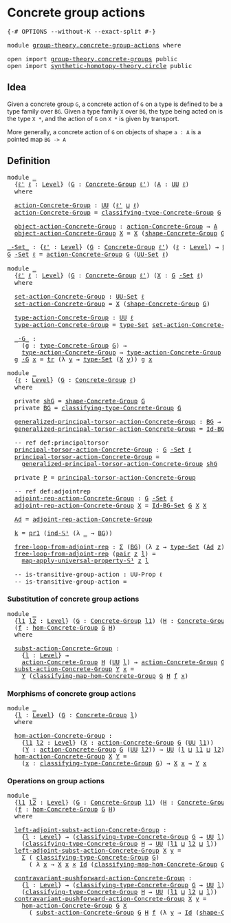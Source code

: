 # Concrete group actions

<pre class="Agda"><a id="35" class="Symbol">{-#</a> <a id="39" class="Keyword">OPTIONS</a> <a id="47" class="Pragma">--without-K</a> <a id="59" class="Pragma">--exact-split</a> <a id="73" class="Symbol">#-}</a>

<a id="78" class="Keyword">module</a> <a id="85" href="group-theory.concrete-group-actions.html" class="Module">group-theory.concrete-group-actions</a> <a id="121" class="Keyword">where</a>

<a id="128" class="Keyword">open</a> <a id="133" class="Keyword">import</a> <a id="140" href="group-theory.concrete-groups.html" class="Module">group-theory.concrete-groups</a> <a id="169" class="Keyword">public</a>
<a id="176" class="Keyword">open</a> <a id="181" class="Keyword">import</a> <a id="188" href="synthetic-homotopy-theory.circle.html" class="Module">synthetic-homotopy-theory.circle</a> <a id="221" class="Keyword">public</a>
</pre>
## Idea

Given a concrete group `G`, a concrete action of `G` on a type is defined to be a type family over `BG`. Given a type family `X` over `BG`, the type being acted on is the type `X *`, and the action of `G` on `X *` is given by transport.

More generally, a concrete action of `G` on objects of shape `a : A` is a pointed map `BG -> A`

## Definition

<pre class="Agda"><a id="600" class="Keyword">module</a> <a id="607" href="group-theory.concrete-group-actions.html#607" class="Module">_</a>
  <a id="611" class="Symbol">{</a><a id="612" href="group-theory.concrete-group-actions.html#612" class="Bound">ℓ&#39;</a> <a id="615" href="group-theory.concrete-group-actions.html#615" class="Bound">ℓ</a> <a id="617" class="Symbol">:</a> <a id="619" href="Agda.Primitive.html#597" class="Postulate">Level</a><a id="624" class="Symbol">}</a> <a id="626" class="Symbol">(</a><a id="627" href="group-theory.concrete-group-actions.html#627" class="Bound">G</a> <a id="629" class="Symbol">:</a> <a id="631" href="group-theory.concrete-groups.html#1994" class="Function">Concrete-Group</a> <a id="646" href="group-theory.concrete-group-actions.html#612" class="Bound">ℓ&#39;</a><a id="648" class="Symbol">)</a> <a id="650" class="Symbol">(</a><a id="651" href="group-theory.concrete-group-actions.html#651" class="Bound">A</a> <a id="653" class="Symbol">:</a> <a id="655" href="Agda.Primitive.html#326" class="Primitive">UU</a> <a id="658" href="group-theory.concrete-group-actions.html#615" class="Bound">ℓ</a><a id="659" class="Symbol">)</a>
  <a id="663" class="Keyword">where</a>
  
  <a id="674" href="group-theory.concrete-group-actions.html#674" class="Function">action-Concrete-Group</a> <a id="696" class="Symbol">:</a> <a id="698" href="Agda.Primitive.html#326" class="Primitive">UU</a> <a id="701" class="Symbol">(</a><a id="702" href="group-theory.concrete-group-actions.html#612" class="Bound">ℓ&#39;</a> <a id="705" href="Agda.Primitive.html#810" class="Primitive Operator">⊔</a> <a id="707" href="group-theory.concrete-group-actions.html#615" class="Bound">ℓ</a><a id="708" class="Symbol">)</a>
  <a id="712" href="group-theory.concrete-group-actions.html#674" class="Function">action-Concrete-Group</a> <a id="734" class="Symbol">=</a> <a id="736" href="group-theory.concrete-groups.html#2395" class="Function">classifying-type-Concrete-Group</a> <a id="768" href="group-theory.concrete-group-actions.html#627" class="Bound">G</a> <a id="770" class="Symbol">→</a> <a id="772" href="group-theory.concrete-group-actions.html#651" class="Bound">A</a>

  <a id="777" href="group-theory.concrete-group-actions.html#777" class="Function">object-action-Concrete-Group</a> <a id="806" class="Symbol">:</a> <a id="808" href="group-theory.concrete-group-actions.html#674" class="Function">action-Concrete-Group</a> <a id="830" class="Symbol">→</a> <a id="832" href="group-theory.concrete-group-actions.html#651" class="Bound">A</a>
  <a id="836" href="group-theory.concrete-group-actions.html#777" class="Function">object-action-Concrete-Group</a> <a id="865" href="group-theory.concrete-group-actions.html#865" class="Bound">X</a> <a id="867" class="Symbol">=</a> <a id="869" href="group-theory.concrete-group-actions.html#865" class="Bound">X</a> <a id="871" class="Symbol">(</a><a id="872" href="group-theory.concrete-groups.html#2525" class="Function">shape-Concrete-Group</a> <a id="893" href="group-theory.concrete-group-actions.html#627" class="Bound">G</a><a id="894" class="Symbol">)</a>

<a id="_-Set_"></a><a id="897" href="group-theory.concrete-group-actions.html#897" class="Function Operator">_-Set_</a> <a id="904" class="Symbol">:</a> <a id="906" class="Symbol">{</a><a id="907" href="group-theory.concrete-group-actions.html#907" class="Bound">ℓ&#39;</a> <a id="910" class="Symbol">:</a> <a id="912" href="Agda.Primitive.html#597" class="Postulate">Level</a><a id="917" class="Symbol">}</a> <a id="919" class="Symbol">(</a><a id="920" href="group-theory.concrete-group-actions.html#920" class="Bound">G</a> <a id="922" class="Symbol">:</a> <a id="924" href="group-theory.concrete-groups.html#1994" class="Function">Concrete-Group</a> <a id="939" href="group-theory.concrete-group-actions.html#907" class="Bound">ℓ&#39;</a><a id="941" class="Symbol">)</a> <a id="943" class="Symbol">(</a><a id="944" href="group-theory.concrete-group-actions.html#944" class="Bound">ℓ</a> <a id="946" class="Symbol">:</a> <a id="948" href="Agda.Primitive.html#597" class="Postulate">Level</a><a id="953" class="Symbol">)</a> <a id="955" class="Symbol">→</a> <a id="957" href="Agda.Primitive.html#326" class="Primitive">UU</a> <a id="960" class="Symbol">(</a><a id="961" href="group-theory.concrete-group-actions.html#907" class="Bound">ℓ&#39;</a> <a id="964" href="Agda.Primitive.html#810" class="Primitive Operator">⊔</a> <a id="966" href="Agda.Primitive.html#780" class="Primitive">lsuc</a> <a id="971" href="group-theory.concrete-group-actions.html#944" class="Bound">ℓ</a><a id="972" class="Symbol">)</a>
<a id="974" href="group-theory.concrete-group-actions.html#974" class="Bound">G</a> <a id="976" href="group-theory.concrete-group-actions.html#897" class="Function Operator">-Set</a> <a id="981" href="group-theory.concrete-group-actions.html#981" class="Bound">ℓ</a> <a id="983" class="Symbol">=</a> <a id="985" href="group-theory.concrete-group-actions.html#674" class="Function">action-Concrete-Group</a> <a id="1007" href="group-theory.concrete-group-actions.html#974" class="Bound">G</a> <a id="1009" class="Symbol">(</a><a id="1010" href="foundation-core.sets.html#1177" class="Function">UU-Set</a> <a id="1017" href="group-theory.concrete-group-actions.html#981" class="Bound">ℓ</a><a id="1018" class="Symbol">)</a>

<a id="1021" class="Keyword">module</a> <a id="1028" href="group-theory.concrete-group-actions.html#1028" class="Module">_</a>
  <a id="1032" class="Symbol">{</a><a id="1033" href="group-theory.concrete-group-actions.html#1033" class="Bound">ℓ&#39;</a> <a id="1036" href="group-theory.concrete-group-actions.html#1036" class="Bound">ℓ</a> <a id="1038" class="Symbol">:</a> <a id="1040" href="Agda.Primitive.html#597" class="Postulate">Level</a><a id="1045" class="Symbol">}</a> <a id="1047" class="Symbol">(</a><a id="1048" href="group-theory.concrete-group-actions.html#1048" class="Bound">G</a> <a id="1050" class="Symbol">:</a> <a id="1052" href="group-theory.concrete-groups.html#1994" class="Function">Concrete-Group</a> <a id="1067" href="group-theory.concrete-group-actions.html#1033" class="Bound">ℓ&#39;</a><a id="1069" class="Symbol">)</a> <a id="1071" class="Symbol">(</a><a id="1072" href="group-theory.concrete-group-actions.html#1072" class="Bound">X</a> <a id="1074" class="Symbol">:</a> <a id="1076" href="group-theory.concrete-group-actions.html#1048" class="Bound">G</a> <a id="1078" href="group-theory.concrete-group-actions.html#897" class="Function Operator">-Set</a> <a id="1083" href="group-theory.concrete-group-actions.html#1036" class="Bound">ℓ</a><a id="1084" class="Symbol">)</a>
  <a id="1088" class="Keyword">where</a>

  <a id="1097" href="group-theory.concrete-group-actions.html#1097" class="Function">set-action-Concrete-Group</a> <a id="1123" class="Symbol">:</a> <a id="1125" href="foundation-core.sets.html#1177" class="Function">UU-Set</a> <a id="1132" href="group-theory.concrete-group-actions.html#1036" class="Bound">ℓ</a>
  <a id="1136" href="group-theory.concrete-group-actions.html#1097" class="Function">set-action-Concrete-Group</a> <a id="1162" class="Symbol">=</a> <a id="1164" href="group-theory.concrete-group-actions.html#1072" class="Bound">X</a> <a id="1166" class="Symbol">(</a><a id="1167" href="group-theory.concrete-groups.html#2525" class="Function">shape-Concrete-Group</a> <a id="1188" href="group-theory.concrete-group-actions.html#1048" class="Bound">G</a><a id="1189" class="Symbol">)</a>

  <a id="1194" href="group-theory.concrete-group-actions.html#1194" class="Function">type-action-Concrete-Group</a> <a id="1221" class="Symbol">:</a> <a id="1223" href="Agda.Primitive.html#326" class="Primitive">UU</a> <a id="1226" href="group-theory.concrete-group-actions.html#1036" class="Bound">ℓ</a>
  <a id="1230" href="group-theory.concrete-group-actions.html#1194" class="Function">type-action-Concrete-Group</a> <a id="1257" class="Symbol">=</a> <a id="1259" href="foundation-core.sets.html#1291" class="Function">type-Set</a> <a id="1268" href="group-theory.concrete-group-actions.html#1097" class="Function">set-action-Concrete-Group</a>

  <a id="1297" href="group-theory.concrete-group-actions.html#1297" class="Function Operator">_·G_</a> <a id="1302" class="Symbol">:</a>
    <a id="1308" class="Symbol">(</a><a id="1309" href="group-theory.concrete-group-actions.html#1309" class="Bound">g</a> <a id="1311" class="Symbol">:</a> <a id="1313" href="group-theory.concrete-groups.html#3417" class="Function">type-Concrete-Group</a> <a id="1333" href="group-theory.concrete-group-actions.html#1048" class="Bound">G</a><a id="1334" class="Symbol">)</a> <a id="1336" class="Symbol">→</a>
    <a id="1342" href="group-theory.concrete-group-actions.html#1194" class="Function">type-action-Concrete-Group</a> <a id="1369" class="Symbol">→</a> <a id="1371" href="group-theory.concrete-group-actions.html#1194" class="Function">type-action-Concrete-Group</a>
  <a id="1400" href="group-theory.concrete-group-actions.html#1400" class="Bound">g</a> <a id="1402" href="group-theory.concrete-group-actions.html#1297" class="Function Operator">·G</a> <a id="1405" href="group-theory.concrete-group-actions.html#1405" class="Bound">x</a> <a id="1407" class="Symbol">=</a> <a id="1409" href="foundation-core.identity-types.html#4584" class="Function">tr</a> <a id="1412" class="Symbol">(λ</a> <a id="1415" href="group-theory.concrete-group-actions.html#1415" class="Bound">y</a> <a id="1417" class="Symbol">→</a> <a id="1419" href="foundation-core.sets.html#1291" class="Function">type-Set</a> <a id="1428" class="Symbol">(</a><a id="1429" href="group-theory.concrete-group-actions.html#1072" class="Bound">X</a> <a id="1431" href="group-theory.concrete-group-actions.html#1415" class="Bound">y</a><a id="1432" class="Symbol">))</a> <a id="1435" href="group-theory.concrete-group-actions.html#1400" class="Bound">g</a> <a id="1437" href="group-theory.concrete-group-actions.html#1405" class="Bound">x</a>

<a id="1440" class="Keyword">module</a> <a id="1447" href="group-theory.concrete-group-actions.html#1447" class="Module">_</a>
  <a id="1451" class="Symbol">{</a><a id="1452" href="group-theory.concrete-group-actions.html#1452" class="Bound">ℓ</a> <a id="1454" class="Symbol">:</a> <a id="1456" href="Agda.Primitive.html#597" class="Postulate">Level</a><a id="1461" class="Symbol">}</a> <a id="1463" class="Symbol">(</a><a id="1464" href="group-theory.concrete-group-actions.html#1464" class="Bound">G</a> <a id="1466" class="Symbol">:</a> <a id="1468" href="group-theory.concrete-groups.html#1994" class="Function">Concrete-Group</a> <a id="1483" href="group-theory.concrete-group-actions.html#1452" class="Bound">ℓ</a><a id="1484" class="Symbol">)</a> 
  <a id="1489" class="Keyword">where</a> 

  <a id="1499" class="Keyword">private</a> <a id="1507" href="group-theory.concrete-group-actions.html#1507" class="Function">shG</a> <a id="1511" class="Symbol">=</a> <a id="1513" href="group-theory.concrete-groups.html#2525" class="Function">shape-Concrete-Group</a> <a id="1534" href="group-theory.concrete-group-actions.html#1464" class="Bound">G</a>
  <a id="1538" class="Keyword">private</a> <a id="1546" href="group-theory.concrete-group-actions.html#1546" class="Function">BG</a> <a id="1549" class="Symbol">=</a> <a id="1551" href="group-theory.concrete-groups.html#2395" class="Function">classifying-type-Concrete-Group</a> <a id="1583" href="group-theory.concrete-group-actions.html#1464" class="Bound">G</a>

  <a id="1588" href="group-theory.concrete-group-actions.html#1588" class="Function">generalized-principal-torsor-action-Concrete-Group</a> <a id="1639" class="Symbol">:</a> <a id="1641" href="group-theory.concrete-group-actions.html#1546" class="Function">BG</a> <a id="1644" class="Symbol">→</a> <a id="1646" href="group-theory.concrete-group-actions.html#1464" class="Bound">G</a> <a id="1648" href="group-theory.concrete-group-actions.html#897" class="Function Operator">-Set</a> <a id="1653" href="group-theory.concrete-group-actions.html#1452" class="Bound">ℓ</a>
  <a id="1657" href="group-theory.concrete-group-actions.html#1588" class="Function">generalized-principal-torsor-action-Concrete-Group</a> <a id="1708" class="Symbol">=</a> <a id="1710" href="group-theory.concrete-groups.html#4452" class="Function">Id-BG-Set</a> <a id="1720" href="group-theory.concrete-group-actions.html#1464" class="Bound">G</a>

  <a id="1725" class="Comment">-- ref def:principaltorsor</a>
  <a id="1754" href="group-theory.concrete-group-actions.html#1754" class="Function">principal-torsor-action-Concrete-Group</a> <a id="1793" class="Symbol">:</a> <a id="1795" href="group-theory.concrete-group-actions.html#1464" class="Bound">G</a> <a id="1797" href="group-theory.concrete-group-actions.html#897" class="Function Operator">-Set</a> <a id="1802" href="group-theory.concrete-group-actions.html#1452" class="Bound">ℓ</a>
  <a id="1806" href="group-theory.concrete-group-actions.html#1754" class="Function">principal-torsor-action-Concrete-Group</a> <a id="1845" class="Symbol">=</a>
    <a id="1851" href="group-theory.concrete-group-actions.html#1588" class="Function">generalized-principal-torsor-action-Concrete-Group</a> <a id="1902" href="group-theory.concrete-group-actions.html#1507" class="Function">shG</a>

  <a id="1909" class="Keyword">private</a> <a id="1917" href="group-theory.concrete-group-actions.html#1917" class="Function">P</a> <a id="1919" class="Symbol">=</a> <a id="1921" href="group-theory.concrete-group-actions.html#1754" class="Function">principal-torsor-action-Concrete-Group</a>

  <a id="1963" class="Comment">-- ref def:adjointrep</a>
  <a id="1987" href="group-theory.concrete-group-actions.html#1987" class="Function">adjoint-rep-action-Concrete-Group</a> <a id="2021" class="Symbol">:</a> <a id="2023" href="group-theory.concrete-group-actions.html#1464" class="Bound">G</a> <a id="2025" href="group-theory.concrete-group-actions.html#897" class="Function Operator">-Set</a> <a id="2030" href="group-theory.concrete-group-actions.html#1452" class="Bound">ℓ</a>
  <a id="2034" href="group-theory.concrete-group-actions.html#1987" class="Function">adjoint-rep-action-Concrete-Group</a> <a id="2068" href="group-theory.concrete-group-actions.html#2068" class="Bound">X</a> <a id="2070" class="Symbol">=</a> <a id="2072" href="group-theory.concrete-groups.html#4452" class="Function">Id-BG-Set</a> <a id="2082" href="group-theory.concrete-group-actions.html#1464" class="Bound">G</a> <a id="2084" href="group-theory.concrete-group-actions.html#2068" class="Bound">X</a> <a id="2086" href="group-theory.concrete-group-actions.html#2068" class="Bound">X</a>
  
  <a id="2093" href="group-theory.concrete-group-actions.html#2093" class="Function">Ad</a> <a id="2096" class="Symbol">=</a> <a id="2098" href="group-theory.concrete-group-actions.html#1987" class="Function">adjoint-rep-action-Concrete-Group</a>

  <a id="2135" href="group-theory.concrete-group-actions.html#2135" class="Function">k</a> <a id="2137" class="Symbol">=</a> <a id="2139" href="foundation-core.dependent-pair-types.html#592" class="Field">pr1</a> <a id="2143" class="Symbol">(</a><a id="2144" href="synthetic-homotopy-theory.circle.html#11741" class="Postulate">ind-𝕊¹</a> <a id="2151" class="Symbol">(λ</a> <a id="2154" href="group-theory.concrete-group-actions.html#2154" class="Bound">_</a> <a id="2156" class="Symbol">→</a> <a id="2158" href="group-theory.concrete-group-actions.html#1546" class="Function">BG</a><a id="2160" class="Symbol">))</a>

  <a id="2166" href="group-theory.concrete-group-actions.html#2166" class="Function">free-loop-from-adjoint-rep</a> <a id="2193" class="Symbol">:</a> <a id="2195" href="foundation-core.dependent-pair-types.html#502" class="Record">Σ</a> <a id="2197" class="Symbol">(</a><a id="2198" href="group-theory.concrete-group-actions.html#1546" class="Function">BG</a><a id="2200" class="Symbol">)</a> <a id="2202" class="Symbol">(λ</a> <a id="2205" href="group-theory.concrete-group-actions.html#2205" class="Bound">z</a> <a id="2207" class="Symbol">→</a> <a id="2209" href="foundation-core.sets.html#1291" class="Function">type-Set</a> <a id="2218" class="Symbol">(</a><a id="2219" href="group-theory.concrete-group-actions.html#2093" class="Function">Ad</a> <a id="2222" href="group-theory.concrete-group-actions.html#2205" class="Bound">z</a><a id="2223" class="Symbol">))</a> <a id="2226" class="Symbol">→</a> <a id="2228" class="Symbol">(</a><a id="2229" href="synthetic-homotopy-theory.circle.html#11476" class="Postulate">𝕊¹</a> <a id="2232" class="Symbol">→</a> <a id="2234" href="group-theory.concrete-group-actions.html#1546" class="Function">BG</a><a id="2236" class="Symbol">)</a>
  <a id="2240" href="group-theory.concrete-group-actions.html#2166" class="Function">free-loop-from-adjoint-rep</a> <a id="2267" class="Symbol">(</a><a id="2268" href="foundation-core.dependent-pair-types.html#575" class="InductiveConstructor">pair</a> <a id="2273" href="group-theory.concrete-group-actions.html#2273" class="Bound">z</a> <a id="2275" href="group-theory.concrete-group-actions.html#2275" class="Bound">l</a><a id="2276" class="Symbol">)</a> <a id="2278" class="Symbol">=</a>
    <a id="2284" href="synthetic-homotopy-theory.circle.html#14527" class="Function">map-apply-universal-property-𝕊¹</a> <a id="2316" href="group-theory.concrete-group-actions.html#2273" class="Bound">z</a> <a id="2318" href="group-theory.concrete-group-actions.html#2275" class="Bound">l</a>

  <a id="2323" class="Comment">-- is-transitive-group-action : UU-Prop ℓ </a>
  <a id="2368" class="Comment">-- is-transitive-group-action = </a>
</pre>
### Substitution of concrete group actions

<pre class="Agda"><a id="2458" class="Keyword">module</a> <a id="2465" href="group-theory.concrete-group-actions.html#2465" class="Module">_</a>
  <a id="2469" class="Symbol">{</a><a id="2470" href="group-theory.concrete-group-actions.html#2470" class="Bound">l1</a> <a id="2473" href="group-theory.concrete-group-actions.html#2473" class="Bound">l2</a> <a id="2476" class="Symbol">:</a> <a id="2478" href="Agda.Primitive.html#597" class="Postulate">Level</a><a id="2483" class="Symbol">}</a> <a id="2485" class="Symbol">(</a><a id="2486" href="group-theory.concrete-group-actions.html#2486" class="Bound">G</a> <a id="2488" class="Symbol">:</a> <a id="2490" href="group-theory.concrete-groups.html#1994" class="Function">Concrete-Group</a> <a id="2505" href="group-theory.concrete-group-actions.html#2470" class="Bound">l1</a><a id="2507" class="Symbol">)</a> <a id="2509" class="Symbol">(</a><a id="2510" href="group-theory.concrete-group-actions.html#2510" class="Bound">H</a> <a id="2512" class="Symbol">:</a> <a id="2514" href="group-theory.concrete-groups.html#1994" class="Function">Concrete-Group</a> <a id="2529" href="group-theory.concrete-group-actions.html#2473" class="Bound">l2</a><a id="2531" class="Symbol">)</a>
  <a id="2535" class="Symbol">(</a><a id="2536" href="group-theory.concrete-group-actions.html#2536" class="Bound">f</a> <a id="2538" class="Symbol">:</a> <a id="2540" href="group-theory.concrete-groups.html#7000" class="Function">hom-Concrete-Group</a> <a id="2559" href="group-theory.concrete-group-actions.html#2486" class="Bound">G</a> <a id="2561" href="group-theory.concrete-group-actions.html#2510" class="Bound">H</a><a id="2562" class="Symbol">)</a>
  <a id="2566" class="Keyword">where</a>

  <a id="2575" href="group-theory.concrete-group-actions.html#2575" class="Function">subst-action-Concrete-Group</a> <a id="2603" class="Symbol">:</a>
    <a id="2609" class="Symbol">{</a><a id="2610" href="group-theory.concrete-group-actions.html#2610" class="Bound">l</a> <a id="2612" class="Symbol">:</a> <a id="2614" href="Agda.Primitive.html#597" class="Postulate">Level</a><a id="2619" class="Symbol">}</a> <a id="2621" class="Symbol">→</a>
    <a id="2627" href="group-theory.concrete-group-actions.html#674" class="Function">action-Concrete-Group</a> <a id="2649" href="group-theory.concrete-group-actions.html#2510" class="Bound">H</a> <a id="2651" class="Symbol">(</a><a id="2652" href="Agda.Primitive.html#326" class="Primitive">UU</a> <a id="2655" href="group-theory.concrete-group-actions.html#2610" class="Bound">l</a><a id="2656" class="Symbol">)</a> <a id="2658" class="Symbol">→</a> <a id="2660" href="group-theory.concrete-group-actions.html#674" class="Function">action-Concrete-Group</a> <a id="2682" href="group-theory.concrete-group-actions.html#2486" class="Bound">G</a> <a id="2684" class="Symbol">(</a><a id="2685" href="Agda.Primitive.html#326" class="Primitive">UU</a> <a id="2688" href="group-theory.concrete-group-actions.html#2610" class="Bound">l</a><a id="2689" class="Symbol">)</a>
  <a id="2693" href="group-theory.concrete-group-actions.html#2575" class="Function">subst-action-Concrete-Group</a> <a id="2721" href="group-theory.concrete-group-actions.html#2721" class="Bound">Y</a> <a id="2723" href="group-theory.concrete-group-actions.html#2723" class="Bound">x</a> <a id="2725" class="Symbol">=</a>
    <a id="2731" href="group-theory.concrete-group-actions.html#2721" class="Bound">Y</a> <a id="2733" class="Symbol">(</a><a id="2734" href="group-theory.concrete-groups.html#7350" class="Function">classifying-map-hom-Concrete-Group</a> <a id="2769" href="group-theory.concrete-group-actions.html#2486" class="Bound">G</a> <a id="2771" href="group-theory.concrete-group-actions.html#2510" class="Bound">H</a> <a id="2773" href="group-theory.concrete-group-actions.html#2536" class="Bound">f</a> <a id="2775" href="group-theory.concrete-group-actions.html#2723" class="Bound">x</a><a id="2776" class="Symbol">)</a>
</pre>
### Morphisms of concrete group actions

<pre class="Agda"><a id="2832" class="Keyword">module</a> <a id="2839" href="group-theory.concrete-group-actions.html#2839" class="Module">_</a>
  <a id="2843" class="Symbol">{</a><a id="2844" href="group-theory.concrete-group-actions.html#2844" class="Bound">l</a> <a id="2846" class="Symbol">:</a> <a id="2848" href="Agda.Primitive.html#597" class="Postulate">Level</a><a id="2853" class="Symbol">}</a> <a id="2855" class="Symbol">(</a><a id="2856" href="group-theory.concrete-group-actions.html#2856" class="Bound">G</a> <a id="2858" class="Symbol">:</a> <a id="2860" href="group-theory.concrete-groups.html#1994" class="Function">Concrete-Group</a> <a id="2875" href="group-theory.concrete-group-actions.html#2844" class="Bound">l</a><a id="2876" class="Symbol">)</a>
  <a id="2880" class="Keyword">where</a>

  <a id="2889" href="group-theory.concrete-group-actions.html#2889" class="Function">hom-action-Concrete-Group</a> <a id="2915" class="Symbol">:</a>
    <a id="2921" class="Symbol">{</a><a id="2922" href="group-theory.concrete-group-actions.html#2922" class="Bound">l1</a> <a id="2925" href="group-theory.concrete-group-actions.html#2925" class="Bound">l2</a> <a id="2928" class="Symbol">:</a> <a id="2930" href="Agda.Primitive.html#597" class="Postulate">Level</a><a id="2935" class="Symbol">}</a> <a id="2937" class="Symbol">(</a><a id="2938" href="group-theory.concrete-group-actions.html#2938" class="Bound">X</a> <a id="2940" class="Symbol">:</a> <a id="2942" href="group-theory.concrete-group-actions.html#674" class="Function">action-Concrete-Group</a> <a id="2964" href="group-theory.concrete-group-actions.html#2856" class="Bound">G</a> <a id="2966" class="Symbol">(</a><a id="2967" href="Agda.Primitive.html#326" class="Primitive">UU</a> <a id="2970" href="group-theory.concrete-group-actions.html#2922" class="Bound">l1</a><a id="2972" class="Symbol">))</a>
    <a id="2979" class="Symbol">(</a><a id="2980" href="group-theory.concrete-group-actions.html#2980" class="Bound">Y</a> <a id="2982" class="Symbol">:</a> <a id="2984" href="group-theory.concrete-group-actions.html#674" class="Function">action-Concrete-Group</a> <a id="3006" href="group-theory.concrete-group-actions.html#2856" class="Bound">G</a> <a id="3008" class="Symbol">(</a><a id="3009" href="Agda.Primitive.html#326" class="Primitive">UU</a> <a id="3012" href="group-theory.concrete-group-actions.html#2925" class="Bound">l2</a><a id="3014" class="Symbol">))</a> <a id="3017" class="Symbol">→</a> <a id="3019" href="Agda.Primitive.html#326" class="Primitive">UU</a> <a id="3022" class="Symbol">(</a><a id="3023" href="group-theory.concrete-group-actions.html#2844" class="Bound">l</a> <a id="3025" href="Agda.Primitive.html#810" class="Primitive Operator">⊔</a> <a id="3027" href="group-theory.concrete-group-actions.html#2922" class="Bound">l1</a> <a id="3030" href="Agda.Primitive.html#810" class="Primitive Operator">⊔</a> <a id="3032" href="group-theory.concrete-group-actions.html#2925" class="Bound">l2</a><a id="3034" class="Symbol">)</a>
  <a id="3038" href="group-theory.concrete-group-actions.html#2889" class="Function">hom-action-Concrete-Group</a> <a id="3064" href="group-theory.concrete-group-actions.html#3064" class="Bound">X</a> <a id="3066" href="group-theory.concrete-group-actions.html#3066" class="Bound">Y</a> <a id="3068" class="Symbol">=</a>
    <a id="3074" class="Symbol">(</a><a id="3075" href="group-theory.concrete-group-actions.html#3075" class="Bound">x</a> <a id="3077" class="Symbol">:</a> <a id="3079" href="group-theory.concrete-groups.html#2395" class="Function">classifying-type-Concrete-Group</a> <a id="3111" href="group-theory.concrete-group-actions.html#2856" class="Bound">G</a><a id="3112" class="Symbol">)</a> <a id="3114" class="Symbol">→</a> <a id="3116" href="group-theory.concrete-group-actions.html#3064" class="Bound">X</a> <a id="3118" href="group-theory.concrete-group-actions.html#3075" class="Bound">x</a> <a id="3120" class="Symbol">→</a> <a id="3122" href="group-theory.concrete-group-actions.html#3066" class="Bound">Y</a> <a id="3124" href="group-theory.concrete-group-actions.html#3075" class="Bound">x</a>
</pre>
### Operations on group actions

<pre class="Agda"><a id="3172" class="Keyword">module</a> <a id="3179" href="group-theory.concrete-group-actions.html#3179" class="Module">_</a>
  <a id="3183" class="Symbol">{</a><a id="3184" href="group-theory.concrete-group-actions.html#3184" class="Bound">l1</a> <a id="3187" href="group-theory.concrete-group-actions.html#3187" class="Bound">l2</a> <a id="3190" class="Symbol">:</a> <a id="3192" href="Agda.Primitive.html#597" class="Postulate">Level</a><a id="3197" class="Symbol">}</a> <a id="3199" class="Symbol">(</a><a id="3200" href="group-theory.concrete-group-actions.html#3200" class="Bound">G</a> <a id="3202" class="Symbol">:</a> <a id="3204" href="group-theory.concrete-groups.html#1994" class="Function">Concrete-Group</a> <a id="3219" href="group-theory.concrete-group-actions.html#3184" class="Bound">l1</a><a id="3221" class="Symbol">)</a> <a id="3223" class="Symbol">(</a><a id="3224" href="group-theory.concrete-group-actions.html#3224" class="Bound">H</a> <a id="3226" class="Symbol">:</a> <a id="3228" href="group-theory.concrete-groups.html#1994" class="Function">Concrete-Group</a> <a id="3243" href="group-theory.concrete-group-actions.html#3187" class="Bound">l2</a><a id="3245" class="Symbol">)</a>
  <a id="3249" class="Symbol">(</a><a id="3250" href="group-theory.concrete-group-actions.html#3250" class="Bound">f</a> <a id="3252" class="Symbol">:</a> <a id="3254" href="group-theory.concrete-groups.html#7000" class="Function">hom-Concrete-Group</a> <a id="3273" href="group-theory.concrete-group-actions.html#3200" class="Bound">G</a> <a id="3275" href="group-theory.concrete-group-actions.html#3224" class="Bound">H</a><a id="3276" class="Symbol">)</a>
  <a id="3280" class="Keyword">where</a>

  <a id="3289" href="group-theory.concrete-group-actions.html#3289" class="Function">left-adjoint-subst-action-Concrete-Group</a> <a id="3330" class="Symbol">:</a>
    <a id="3336" class="Symbol">{</a><a id="3337" href="group-theory.concrete-group-actions.html#3337" class="Bound">l</a> <a id="3339" class="Symbol">:</a> <a id="3341" href="Agda.Primitive.html#597" class="Postulate">Level</a><a id="3346" class="Symbol">}</a> <a id="3348" class="Symbol">→</a> <a id="3350" class="Symbol">(</a><a id="3351" href="group-theory.concrete-groups.html#2395" class="Function">classifying-type-Concrete-Group</a> <a id="3383" href="group-theory.concrete-group-actions.html#3200" class="Bound">G</a> <a id="3385" class="Symbol">→</a> <a id="3387" href="Agda.Primitive.html#326" class="Primitive">UU</a> <a id="3390" href="group-theory.concrete-group-actions.html#3337" class="Bound">l</a><a id="3391" class="Symbol">)</a> <a id="3393" class="Symbol">→</a>
    <a id="3399" class="Symbol">(</a><a id="3400" href="group-theory.concrete-groups.html#2395" class="Function">classifying-type-Concrete-Group</a> <a id="3432" href="group-theory.concrete-group-actions.html#3224" class="Bound">H</a> <a id="3434" class="Symbol">→</a> <a id="3436" href="Agda.Primitive.html#326" class="Primitive">UU</a> <a id="3439" class="Symbol">(</a><a id="3440" href="group-theory.concrete-group-actions.html#3184" class="Bound">l1</a> <a id="3443" href="Agda.Primitive.html#810" class="Primitive Operator">⊔</a> <a id="3445" href="group-theory.concrete-group-actions.html#3187" class="Bound">l2</a> <a id="3448" href="Agda.Primitive.html#810" class="Primitive Operator">⊔</a> <a id="3450" href="group-theory.concrete-group-actions.html#3337" class="Bound">l</a><a id="3451" class="Symbol">))</a>
  <a id="3456" href="group-theory.concrete-group-actions.html#3289" class="Function">left-adjoint-subst-action-Concrete-Group</a> <a id="3497" href="group-theory.concrete-group-actions.html#3497" class="Bound">X</a> <a id="3499" href="group-theory.concrete-group-actions.html#3499" class="Bound">y</a> <a id="3501" class="Symbol">=</a>
    <a id="3507" href="foundation-core.dependent-pair-types.html#502" class="Record">Σ</a> <a id="3509" class="Symbol">(</a> <a id="3511" href="group-theory.concrete-groups.html#2395" class="Function">classifying-type-Concrete-Group</a> <a id="3543" href="group-theory.concrete-group-actions.html#3200" class="Bound">G</a><a id="3544" class="Symbol">)</a>
      <a id="3552" class="Symbol">(</a> <a id="3554" class="Symbol">λ</a> <a id="3556" href="group-theory.concrete-group-actions.html#3556" class="Bound">x</a> <a id="3558" class="Symbol">→</a> <a id="3560" href="group-theory.concrete-group-actions.html#3497" class="Bound">X</a> <a id="3562" href="group-theory.concrete-group-actions.html#3556" class="Bound">x</a> <a id="3564" href="foundation-core.cartesian-product-types.html#577" class="Function Operator">×</a> <a id="3566" href="foundation-core.identity-types.html#641" class="Datatype">Id</a> <a id="3569" class="Symbol">(</a><a id="3570" href="group-theory.concrete-groups.html#7350" class="Function">classifying-map-hom-Concrete-Group</a> <a id="3605" href="group-theory.concrete-group-actions.html#3200" class="Bound">G</a> <a id="3607" href="group-theory.concrete-group-actions.html#3224" class="Bound">H</a> <a id="3609" href="group-theory.concrete-group-actions.html#3250" class="Bound">f</a> <a id="3611" href="group-theory.concrete-group-actions.html#3556" class="Bound">x</a><a id="3612" class="Symbol">)</a> <a id="3614" href="group-theory.concrete-group-actions.html#3499" class="Bound">y</a><a id="3615" class="Symbol">)</a>

  <a id="3620" href="group-theory.concrete-group-actions.html#3620" class="Function">contravariant-pushforward-action-Concrete-Group</a> <a id="3668" class="Symbol">:</a>
    <a id="3674" class="Symbol">{</a><a id="3675" href="group-theory.concrete-group-actions.html#3675" class="Bound">l</a> <a id="3677" class="Symbol">:</a> <a id="3679" href="Agda.Primitive.html#597" class="Postulate">Level</a><a id="3684" class="Symbol">}</a> <a id="3686" class="Symbol">→</a> <a id="3688" class="Symbol">(</a><a id="3689" href="group-theory.concrete-groups.html#2395" class="Function">classifying-type-Concrete-Group</a> <a id="3721" href="group-theory.concrete-group-actions.html#3200" class="Bound">G</a> <a id="3723" class="Symbol">→</a> <a id="3725" href="Agda.Primitive.html#326" class="Primitive">UU</a> <a id="3728" href="group-theory.concrete-group-actions.html#3675" class="Bound">l</a><a id="3729" class="Symbol">)</a> <a id="3731" class="Symbol">→</a>
    <a id="3737" class="Symbol">(</a><a id="3738" href="group-theory.concrete-groups.html#2395" class="Function">classifying-type-Concrete-Group</a> <a id="3770" href="group-theory.concrete-group-actions.html#3224" class="Bound">H</a> <a id="3772" class="Symbol">→</a> <a id="3774" href="Agda.Primitive.html#326" class="Primitive">UU</a> <a id="3777" class="Symbol">(</a><a id="3778" href="group-theory.concrete-group-actions.html#3184" class="Bound">l1</a> <a id="3781" href="Agda.Primitive.html#810" class="Primitive Operator">⊔</a> <a id="3783" href="group-theory.concrete-group-actions.html#3187" class="Bound">l2</a> <a id="3786" href="Agda.Primitive.html#810" class="Primitive Operator">⊔</a> <a id="3788" href="group-theory.concrete-group-actions.html#3675" class="Bound">l</a><a id="3789" class="Symbol">))</a>
  <a id="3794" href="group-theory.concrete-group-actions.html#3620" class="Function">contravariant-pushforward-action-Concrete-Group</a> <a id="3842" href="group-theory.concrete-group-actions.html#3842" class="Bound">X</a> <a id="3844" href="group-theory.concrete-group-actions.html#3844" class="Bound">y</a> <a id="3846" class="Symbol">=</a>
    <a id="3852" href="group-theory.concrete-group-actions.html#2889" class="Function">hom-action-Concrete-Group</a> <a id="3878" href="group-theory.concrete-group-actions.html#3200" class="Bound">G</a> <a id="3880" href="group-theory.concrete-group-actions.html#3842" class="Bound">X</a>
      <a id="3888" class="Symbol">(</a> <a id="3890" href="group-theory.concrete-group-actions.html#2575" class="Function">subst-action-Concrete-Group</a> <a id="3918" href="group-theory.concrete-group-actions.html#3200" class="Bound">G</a> <a id="3920" href="group-theory.concrete-group-actions.html#3224" class="Bound">H</a> <a id="3922" href="group-theory.concrete-group-actions.html#3250" class="Bound">f</a> <a id="3924" class="Symbol">(λ</a> <a id="3927" href="group-theory.concrete-group-actions.html#3927" class="Bound">y</a> <a id="3929" class="Symbol">→</a> <a id="3931" href="foundation-core.identity-types.html#641" class="Datatype">Id</a> <a id="3934" class="Symbol">(</a><a id="3935" href="group-theory.concrete-groups.html#2525" class="Function">shape-Concrete-Group</a> <a id="3956" href="group-theory.concrete-group-actions.html#3224" class="Bound">H</a><a id="3957" class="Symbol">)</a> <a id="3959" href="group-theory.concrete-group-actions.html#3927" class="Bound">y</a><a id="3960" class="Symbol">))</a>
</pre>
